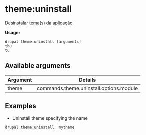 # theme:uninstall
Desinstalar tema(s) da aplicação

**Usage:**
```
drupal theme:uninstall [arguments]
thu
tu
```

## Available arguments
Argument | Details
---------|-------------
theme | commands.theme.uninstall.options.module

## Examples
* Uninstall theme specifying the name
```
drupal theme:uninstall  mytheme
```

